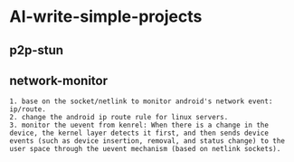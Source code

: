 # AI-write-simple-projects


## p2p-stun


## network-monitor
    1. base on the socket/netlink to monitor android's network event: ip/route.
    2. change the android ip route rule for linux servers.
    3. monitor the uevent from kenrel: When there is a change in the device, the kernel layer detects it first, and then sends device events (such as device insertion, removal, and status change) to the user space through the uevent mechanism (based on netlink sockets).


